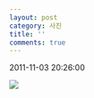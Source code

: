 ```yaml
---
layout: post
category: 사진
title: ''
comments: true
---
```

2011-11-03 20:26:00


![][link0]



  


[link0]:https://t1.daumcdn.net/cfile/tistory/122DF54F4EB279E411
